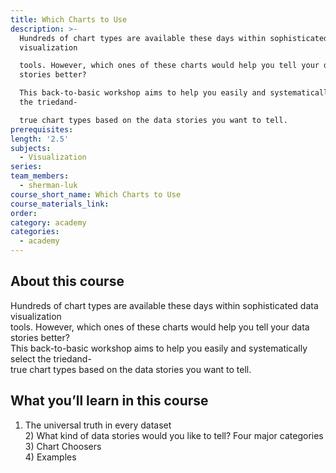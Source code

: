 ```yaml
---
title: Which Charts to Use
description: >-
  Hundreds of chart types are available these days within sophisticated data
  visualization

  tools. However, which ones of these charts would help you tell your data
  stories better?

  This back-to-basic workshop aims to help you easily and systematically select
  the triedand-

  true chart types based on the data stories you want to tell.
prerequisites:
length: '2.5'
subjects:
  - Visualization
series:
team_members:
  - sherman-luk
course_short_name: Which Charts to Use
course_materials_link:
order:
category: academy
categories:
  - academy
---
```



## About this course

Hundreds of chart types are available these days within sophisticated data visualization
<br>tools. However, which ones of these charts would help you tell your data stories better?
<br>This back-to-basic workshop aims to help you easily and systematically select the triedand-
<br>true chart types based on the data stories you want to tell.

## What you’ll learn in this course

1) The universal truth in every dataset
<br>2) What kind of data stories would you like to tell? Four major categories
<br>3) Chart Choosers
<br>4) Examples